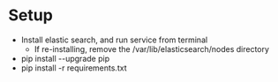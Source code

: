 # Setup

- Install elastic search, and run service from terminal
	- If re-installing, remove the /var/lib/elasticsearch/nodes directory
- pip install --upgrade pip
- pip install -r requirements.txt
